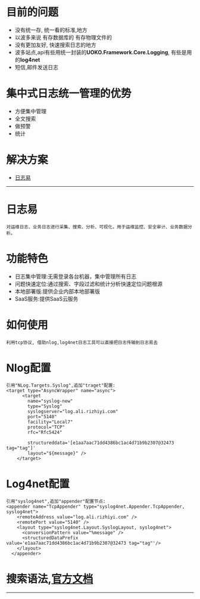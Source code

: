 # 目前的问题
* 没有统一存, 统一看的标准,地方
* 以波多来说 有存数据库的 有存物理文件的
* 没有更加友好, 快速搜索日志的地方
* 波多站点,api有些用统一封装的**UOKO.Framework.Core.Logging**, 有些是用的**log4net**
* 短信,邮件发送日志


# 集中式日志统一管理的优势
* 方便集中管理
* 全文搜索
* 做预警
* 统计

# 解决方案
* [日志易](http://www.rizhiyi.com/)

-----------------------------------------------

# 日志易
```
对运维日志、业务日志进行采集、搜索、分析、可视化，用于运维监控、安全审计、业务数据分析。
```
# 功能特色
* 日志集中管理:无需登录各台机器，集中管理所有日志
* 问题快速定位:通过搜索、字段过滤和统计分析快速定位问题根源
* 本地部署版:提供企业内部本地部署版
* SaaS服务:提供SaaS云服务

# 如何使用
```
利用tcp协议, 借助nlog,log4net日志工具可以直接把日志传输到日志易去
```
# Nlog配置
```
引用"NLog.Targets.Syslog",追加"traget"配置:
<target type="AsyncWrapper" name="async">
      <target
        name="syslog-new"
        type="Syslog"
        syslogserver="log.ali.rizhiyi.com"
        port="5140"
        facility="Local7"
        protocol="TCP"
        rfc="Rfc5424"
        
        structureddata='[e1aa7aac71dd4386bc1ac4d71b9b2307@32473 tag="tag"]'
        layout="${message}" />
    </target>

```
# Log4net配置
```
引用"syslog4net",追加"appender"配置节点:
<appender name="TcpAppender" type="syslog4net.Appender.TcpAppender, syslog4net">
    <remoteAddress value="log.ali.rizhiyi.com" />
    <remotePort value="5140" />
    <layout type="syslog4net.Layout.SyslogLayout, syslog4net">
      <conversionPattern value="%message" />
      <structuredDataPrefix value='e1aa7aac71dd4386bc1ac4d71b9b2307@32473 tag="tag"'/>
    </layout>
  </appender>
```

# 搜索语法,[官方文档](http://www.rizhiyi.com/docs/howtouse/search.html)
----------------------------------------------------
